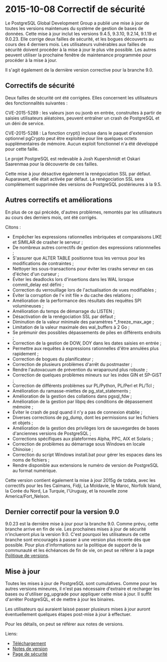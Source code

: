 2015-10-08 Correctif de sécurité
================================

Le PostgreSQL Global Development Group a publié une mise à jour de toutes les versions maintenues du système de gestion de bases de données.
Cette mise à jour inclut les versions 9.4.5, 9.3.10, 9.2.14, 9.1.19 et 9.0.23.
Elle corrige deux failles de sécurité, et les bogues découverts au cours des 4 derniers mois.
Les utilisateurs vulnérables aux failles de sécurité doivent procéder à la mise à jour le plus vite
possible.
Les autres peuvent utiliser la prochaine fenêtre de maintenance programmée pour procéder à la mise à jour.

Il s'agit également de la dernière version corrective pour la branche 9.0.


Correctifs de sécurité
----------------------

Deux failles de sécurité ont été corrigées. Elles concernent les utilisateurs des fonctionnalités
suivantes :

CVE-2015-5289 : les valeurs json ou jsonb en entrée, construites à partir de saisies utilisateurs aléatoires, peuvent entraîner un crash de PostgreSQL et un déni de service.

CVE-2015-5288 : La fonction crypt() incluse dans le paquet d'extension optionnel pgCrypto peut être exploitée pour lire quelques octets supplémentaires de mémoire. Aucun exploit fonctionnel n'a été développé pour cette faille.
 
Le projet PostgreSQL est redevable à Josh Kupershmidt et Oskari Saarenmaa pour la découverte de ces failles.

Cette mise à jour désactive également la renégociation SSL par défaut. 
Auparavant, elle était activée par défaut.
La renégociation SSL sera complètement supprimée des versions de PostgreSQL postérieures à la 9.5.


Autres correctifs et améliorations
-----------------------------------

En plus de ce qui précède, d'autres problèmes, remontés par les utilisateurs au cours des derniers
mois, ont été corrigés.

Citons :

* Empêcher les expressions rationnelles imbriquées et comparaisons LIKE et SIMILAR de crasher le serveur ;
* De nombreux autres correctifs de gestion des expressions rationnnelles ;
* S'assurer que ALTER TABLE positionne tous les verrous pour les modifications de contraintes ;
* Nettoyer les sous-transactions pour éviter les crashs serveur en cas d'échec d'un curseur ;
* Éviter les deadlocks lors d'insertions dans les WAL lorsque commit_delay est défini ;
* Correction du verrouillage lors de l'actualisation de vues modifiables ;
* Éviter la corruption de l'« init file » du cache des relations ;
* Amélioration de la performance des résultats des requêtes SPI volumineuses ;
* Amélioration du temps de démarrage du LISTEN ;
* Désactivation de la renégociation SSL par défaut ;
* Diminution de la valeur minimale des paramètres *_freeze_max_age ;
* Limitation de la valeur maximale des wal_buffers à 2 Go ;
* Se prémunir des possibles dépassements de piles en différents endroits ;
* Correction de la gestion de DOW, DOY dans les dates saisies en entrée ;
* Permettre aux requêtes à expressions rationnelles d'être annulées plus rapidement ;
* Correction de bogues du planificateur ;
* Correction de plusieurs problèmes d'arrêt du postmaster ;
* Rendre l'autovacuum de prévention du wraparound plus robuste ;
* Correction de quelques problèmes mineurs sur les index GIN et SP-GiST ;
* Correction de différents problèmes sur PL/Python, PL/Perl et PL/Tcl ;
* Amélioration du ramasse-miettes de pg_stat_statements ;
* Amélioration de la gestion des collations dans pgsql_fdw ;
* Amélioration de la gestion par libpq des conditions de dépassement mémoire ;
* Éviter le crash de psql quand il n'y a pas de connexion établie ;
* Diverses corrections de pg_dump, dont les permissions sur les fichiers et objets ;
* Amélioration de la gestion des privilèges lors de sauvegardes de bases d'anciennes versions de PostgreSQL ;
* Corrections spécifiques aux plateformes Alpha, PPC, AIX et Solaris ;
* Correction de problèmes au démarrage sous Windows en locale Chinoise ;
* Correction du script Windows install.bat pour gérer les espaces dans les noms de fichiers ;
* Rendre disponible aux extensions le numéro de version de PostgreSQL au format numérique.

Cette version contient également la mise à jour 2015g de tzdata, avec les correctifs pour les Iles Caïmans, Fidji, La Moldavie, le Maroc, Norfolk Island, la Corée du Nord, La Turquie, l'Uruguay, et la nouvelle zone America/Fort_Nelson.


Dernier correctif pour la version 9.0
-------------------------------------

9.0.23 est la dernière mise à jour pour la branche 9.0. Comme prévu, cette branche arrive en fin de vie. 
Les prochaines mises à jour de sécurité n'inclueront plus la version 9.0.
C'est pourquoi les utilisateurs de cette branche sont encouragés à passer à une version plus récente dès que possible.
Pour plus d'informations sur la politique de support de la communauté et les échéances de fin de
vie, on peut se référer à la page [Politique de versions](http://www.postgresql.org/support/versioning/).


Mise à jour
-----------

Toutes les mises à jour de PostgreSQL sont cumulatives.
Comme pour les autres versions mineures, il n'est pas nécessaire d'extraire et recharger les bases ou d'utiliser pg_upgrade pour appliquer cette mise à jour. Il suffit d'arrêter PostgreSQL, et de mettre à jour les binaires.

Les utilisateurs qui auraient laissé passer plusieurs mises à jour auront éventuellement quelques étapes post-mise à jour à effectuer.

Pour les détails, on peut se référer aux notes de versions.

Liens:
  * [Téléchargement](http://www.postgresql.org/download)
  * [Notes de version](http://www.postgresql.org/docs/current/static/release.html)
  * [Page de sécurité](http://www.postgresql.org/support/security/)


